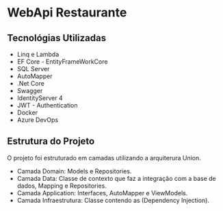 # WebApi Restaurante

## Tecnológias Utilizadas

* Linq e Lambda
* EF Core - EntityFrameWorkCore
* SQL Server
* AutoMapper
* .Net Core
* Swagger
* IdentityServer 4
* JWT - Authentication
* Docker
* Azure DevOps

## Estrutura do Projeto

O projeto foi estruturado em camadas utilizando a arquiterura Union.

- Camada Domain: Models e Repositories.
- Camada Data: Classe de contexto que faz a integração com a base de dados, Mapping e Repositories.
- Camada Application: Interfaces, AutoMapper e ViewModels.
- Camada Infraestrutura: Classe contendo as (Dependency Injection).
